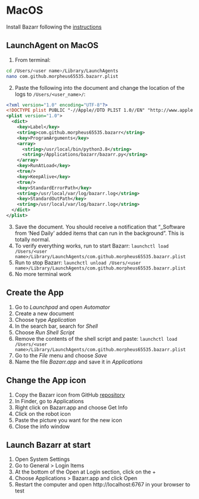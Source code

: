 # MacOS

Install Bazarr following the [instructions](../../Installation/MacOS/macos)

## LaunchAgent on MacOS

1. From terminal:
```bash
cd /Users/<user name>/Library/LaunchAgents
nano com.github.morpheus65535.bazarr.plist
```
2. Paste the following into the document and change the location of the logs to `/Users/<user_name>/`: 
```xml
<?xml version="1.0" encoding="UTF-8"?>
<!DOCTYPE plist PUBLIC "-//Apple//DTD PLIST 1.0//EN" "http://www.apple.com/DTDs/PropertyList-1.0.dtd">
<plist version="1.0">
  <dict>
    <key>Label</key>
    <string>com.github.morpheus65535.bazarr</string>
    <key>ProgramArguments</key>
    <array>
      <string>/usr/local/bin/python3.8</string>
      <string>/Applications/bazarr/bazarr.py</string>
    </array>
    <key>RunAtLoad</key>
    <true/>
    <key>KeepAlive</key>
    <true/>
    <key>StandardErrorPath</key>
    <string>/usr/local/var/log/bazarr.log</string>
    <key>StandardOutPath</key>
    <string>/usr/local/var/log/bazarr.log</string>
  </dict>
</plist>
```
3. Save the document. You should receive a notification that “_Software from ‘Ned Daily’ added items that can run in the background”. This is totally normal.
4. To verify everything works, run to start Bazarr: `launchctl load /Users/<user name>/Library/LaunchAgents/com.github.morpheus65535.bazarr.plist`
5. Run to stop Bazarr: `launchctl unload /Users/<user name>/Library/LaunchAgents/com.github.morpheus65535.bazarr.plist`
6. No more terminal work

## Create the App

1. Go to _Launchpad_ and open _Automator_
2. Create a new document
3. Choose type _Application_
4. In the search bar, search for _Shell_
5. Choose _Run Shell Script_
6. Remove the contents of the shell script and paste: `launchctl load /Users/<user name>/Library/LaunchAgents/com.github.morpheus65535.bazarr.plist`
7. Go to the _File_ menu and choose _Save_
8. Name the file _Bazarr.app_ and save it in _Applications_

## Change the App icon

1. Copy the Bazarr icon from GitHub [repository](https://raw.githubusercontent.com/morpheus65535/bazarr/master/frontend/public/images/logo128.png)
2. In Finder, go to Applications
3. Right click on Bazarr.app and choose Get Info
4. Click on the robot icon
5. Paste the picture you want for the new icon
6. Close the info window

## Launch Bazarr at start

1. Open System Settings
2. Go to General > Login Items
3. At the bottom of the Open at Login section, click on the +
4. Choose Applications > Bazarr.app and click Open
5. Restart the computer and open http://localhost:6767 in your browser to test
